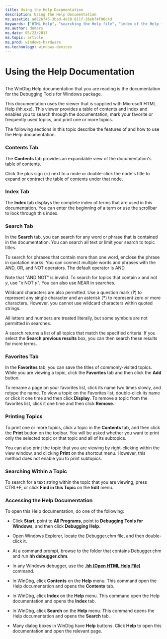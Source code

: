 ```yaml
---
title: Using the Help Documentation
description: Using the Help Documentation
ms.assetid: ad826f45-3bad-4e10-811f-26ebf4f06c4d
keywords: ["HTML Help", "searching the Help file", "index of the Help file", "favorites in the Help file", "printing topics from the Help file", "hh.exe", "help file", "help file, overview", "help file, searching"]
ms.author: domars
ms.date: 05/23/2017
ms.topic: article
ms.prod: windows-hardware
ms.technology: windows-devices
---
```


# Using the Help Documentation


## <span id="ddk_using_the_help_file_dbg"></span><span id="DDK_USING_THE_HELP_FILE_DBG"></span>


The WinDbg Help documentation that you are reading is the documentation for the Debugging Tools for Windows package.

This documentation uses the viewer that is supplied with Microsoft HTML Help (hh.exe). This viewer provides a table of contents and index and enables you to search through the documentation, mark your favorite or frequently used topics, and print one or more topics.

The following sections in this topic describe the features of and how to use the Help documentation.

### <span id="contents_tab"></span><span id="CONTENTS_TAB"></span>Contents Tab

The **Contents** tab provides an expandable view of the documentation's table of contents.

Click the plus sign (**+**) next to a node or double-click the node's title to expand or contract the table of contents under that node.

### <span id="index_tab"></span><span id="INDEX_TAB"></span>Index Tab

The **Index** tab displays the complete index of terms that are used in this documentation. You can enter the beginning of a term or use the scrollbar to look through this index.

### <span id="search_tab"></span><span id="SEARCH_TAB"></span>Search Tab

In the **Search** tab, you can search for any word or phrase that is contained in the documentation. You can search all text or limit your search to topic titles.

To search for phrases that contain more than one word, enclose the phrase in quotation marks. You can connect multiple words and phrases with the AND, OR, and NOT operators. The default operator is AND.

Note that "AND NOT" is invalid. To search for topics that contain *x* and not *y*, use "*x* NOT *y*". You can also use NEAR in searches.

Wildcard characters are also permitted. Use a question mark (**?**) to represent any single character and an asterisk (**\***) to represent zero or more characters. However, you cannot use wildcard characters within quoted strings.

All letters and numbers are treated literally, but some symbols are not permitted in searches.

A search returns a list of all topics that match the specified criteria. If you select the **Search previous results** box, you can then search these results for more terms.

### <span id="favorites_tab"></span><span id="FAVORITES_TAB"></span>Favorites Tab

In the **Favorites** tab, you can save the titles of commonly-visited topics. While you are viewing a topic, click the **Favorites** tab and then click the **Add** button.

To rename a page on your favorites list, click its name two times slowly, and retype the name. To view a topic on the Favorites list, double-click its name or click it one time and then click **Display**. To remove a topic from the favorites list, click it one time and then click **Remove**.

### <span id="printing_topics"></span><span id="PRINTING_TOPICS"></span>Printing Topics

To print one or more topics, click a topic in the **Contents** tab, and then click the **Print** button on the toolbar. You will be asked whether you want to print only the selected topic or that topic and all of its subtopics.

You can also print the topic that you are viewing by right-clicking within the view window, and clicking **Print** on the shortcut menu. However, this method does not enable you to print subtopics.

### <span id="searching_within_a_topic"></span><span id="SEARCHING_WITHIN_A_TOPIC"></span>Searching Within a Topic

To search for a text string within the topic that you are viewing, press CTRL+F, or click **Find in this Topic** on the **Edit** menu.

### <span id="accessing_the_help_documentation"></span><span id="ACCESSING_THE_HELP_DOCUMENTATION"></span>Accessing the Help Documentation

To open this Help documentation, do one of the following:

-   Click **Start**, point to **All Programs**, point to **Debugging Tools for Windows**, and then click **Debugging Help**.

-   Open Windows Explorer, locate the Debugger.chm file, and then double-click it.

-   At a command prompt, browse to the folder that contains Debugger.chm and run **hh debugger.chm**.

-   In any Windows debugger, use the [**.hh (Open HTML Help File)**](-hh--open-html-help-file-.md) command.

-   In WinDbg, click **Contents** on the **Help** menu. This command open the Help documentation and opens the **Contents** tab.

-   In WinDbg, click **Index** on the **Help** menu. This command open the Help documentation and opens the **Index** tab.

-   In WinDbg, click **Search** on the **Help** menu. This command opens the Help documentation and opens the **Search** tab.

-   Many dialog boxes in WinDbg have **Help** buttons. Click **Help** to open this documentation and open the relevant page.

 

 





